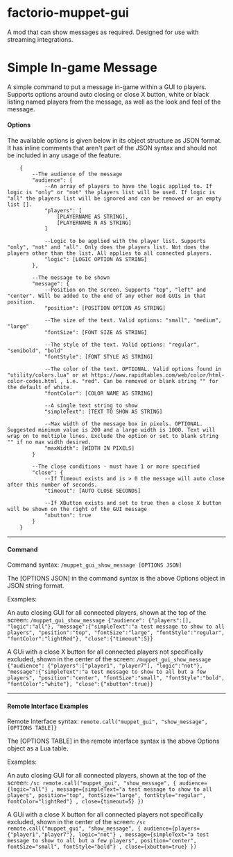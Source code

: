 # factorio-muppet-gui


A mod that can show messages as required. Designed for use with streaming integrations.




Simple In-game Message
===============

A simple command to put a message in-game within a GUI to players. Supports options around auto closing or close X button, white or black listing named players from the message, as well as the look and feel of the message.

#### Options

The available options is given below in its object structure as JSON format. It has inline comments that aren't part of the JSON syntax and should not be included in any usage of the feature.

```
	{
		--The audience of the message
		"audience": {
			--An array of players to have the logic applied to. If logic is "only" or "not" the players list will be used. If logic is "all" the players list will be ignored and can be removed or an empty list [].
			"players": [
				[PLAYERNAME AS STRING],
				[PLAYERNAME N AS STRING]
			]

			--Logic to be applied with the player list. Supports "only", "not" and "all". Only does the players list. Not does the players other than the list. All applies to all connected players.
			"logic": [LOGIC OPTION AS STRING]
		},

		--The message to be shown
		"message": {
			--Position on the screen. Supports "top", "left" and "center". Will be added to the end of any other mod GUIs in that position.
			"position": [POSITION OPTION AS STRING]

			--The size of the text. Valid options: "small", "medium", "large"
			"fontSize": [FONT SIZE AS STRING]

			--The style of the text. Valid options: "regular", "semibold", "bold"
			"fontStyle": [FONT STYLE AS STRING]

			--The color of the text. OPTIONAL. Valid options found in "utility/colors.lua" or at https://www.rapidtables.com/web/color/html-color-codes.html , i.e. "red". Can be removed or blank string "" for the default of white.
			"fontColor": [COLOR NAME AS STRING]

			--A single text string to show
			"simpleText": [TEXT TO SHOW AS STRING]

			--Max width of the message box in pixels. OPTIONAL. Suggested minimum value is 200 and a large width is 1000. Text will wrap on to multiple lines. Exclude the option or set to blank string "" if no max width desired.
			"maxWidth": [WIDTH IN PIXELS]
		}

		--The close conditions - must have 1 or more specified
		"close": {
			--If Timeout exists and is > 0 the message will auto close after this number of seconds.
			"timeout": [AUTO CLOSE SECONDS]

			--If XButton exists and set to true then a close X button will be shown on the right of the GUI message
			"xbutton": true
		}
	}
```

-------------------------------------------------



#### Command

Command syntax: `/muppet_gui_show_message [OPTIONS JSON]`

The [OPTIONS JSON] in the command syntax is the above Options object in JSON string format.

Examples:

An auto closing GUI for all connected players, shown at the top of the screen:
`/muppet_gui_show_message {"audience": {"players":[], "logic":"all"}, "message":{"simpleText":"a test message to show to all players", "position":"top", "fontSize":"large", "fontStyle":"regular", "fontColor":"lightRed"}, "close":{"timeout":5}}`

A GUi with a close X button for all connected players not specifically excluded, shown in the center of the screen:
`/muppet_gui_show_message {"audience": {"players":["player1", "player7"], "logic":"not"}, "message":{"simpleText":"a test message to show to all but a few players", "position":"center", "fontSize":"small", "fontStyle":"bold", "fontColor":"white"}, "close":{"xbutton":true}}`

-------------------------------------------------



#### Remote Interface Examples

Remote Interface syntax: `remote.call("muppet_gui", "show_message", [OPTIONS TABLE]}`

The [OPTIONS TABLE] in the remote interface syntax is the above Options object as a Lua table.

Examples:

An auto closing GUI for all connected players, shown at the top of the screen:
`/sc remote.call("muppet_gui", "show_message", { audience={logic="all"} , message={simpleText="a test message to show to all players", position="top", fontSize="large", fontStyle="regular", fontColor="lightRed"} , close={timeout=5} })`

A GUi with a close X button for all connected players not specifically excluded, shown in the center of the screen:
`/sc remote.call("muppet_gui", "show_message", { audience={players={"player1","player7"}, logic="not"} , message={simpleText="a test message to show to all but a few players", position="center", fontSize="small", fontStyle="bold"} , close={xbutton=true} })`